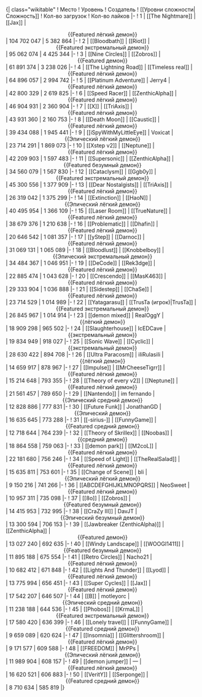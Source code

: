 {| class="wikitable"
! Место
! Уровень
! Создатель
! [[Уровни сложности|Сложность]]
! Кол-во загрузок
! Кол-во лайков
|-
! 1
| [[The Nightmare]]
| [[Jax]]
| <center>{{Featured лёгкий демон}}</center>
| 104 702 047
| 5 382 864
|-
! 2
| [[Bloodbath]]
| [[Riot]]
| <center>{{Featured экстремальный демон}}</center>
| 95 062 074
| 4 425 344
|-
! 3
| [[Nine Circles]]
| [[Zobros]]
| <center>{{Featured демон}}</center>
| 61 891 374
| 3 238 026
|-
! 4
| [[The Lightning Road]]
| [[Timeless real]]
| <center>{{Featured лёгкий демон}}</center>
| 64 896 057
| 2 994 742
|-
! 5
| [[Platinum Adventure]]
| Jerry4
| <center>{{Featured лёгкий демон}}</center>
| 42 800 329
| 2 619 825
|-
! 6
| [[Speed Racer]]
| [[ZenthicAlpha]]
| <center>{{Featured лёгкий демон}}</center>
| 46 904 931
| 2 360 904
|-
! 7
| [[X]]
| [[TriAxis]]
| <center>{{Featured лёгкий демон}}</center>
| 43 931 360
| 2 160 753
|-
! 8
| [[Death Moon]]
| [[Caustic]]
| <center>{{Featured лёгкий демон}}</center>
| 39 434 088
| 1 945 441
|-
! 9
| [[iSpyWithMyLittleEye]]
| Voxicat
| <center>{{Эпический лёгкий демон}}</center>
| 23 714 291
| 1 869 073
|-
! 10
| [[Xstep v2]]
| [[Neptune]]
| <center>{{Featured лёгкий демон}}</center>
| 42 209 903
| 1 597 483
|-
! 11
| [[Supersonic]]
| [[ZenthicAlpha]]
| <center>{{Featured безумный демон}}</center>
| 34 560 079
| 1 567 830
|-
! 12
| [[Cataclysm]]
| [[Ggb0y]]
| <center>{{Featured экстремальный демон}}</center>
| 45 300 556
| 1 377 909
|-
! 13
| [[Dear Nostalgists]]
| [[TriAxis]]
| <center>{{Featured лёгкий демон}}</center>
| 26 319 042
| 1 375 299
|-
! 14
| [[Extinction]]
| [[HaoN]]
| <center>{{Эпический лёгкий демон}}</center>
| 40 495 954
| 1 366 109
|-
! 15
| [[Laser Room]]
| [[TrueNature]]
| <center>{{Featured лёгкий демон}}</center>
| 38 679 376
| 1 210 638
|-
! 16
| [[Problematic]]
| [[Dhafin]]
| <center>{{Featured лёгкий демон}}</center>
| 20 646 542
| 1 081 357
|-
! 17
| [[yStep]]
| [[Darnoc]]
| <center>{{Featured лёгкий демон}}</center>
| 31 069 131
| 1 065 089
|-
! 18
| [[Bloodlust]]
| [[Knobbelboy]]
| <center>{{Эпический экстремальный демон}}</center>
| 34 484 367
| 1 046 951
|-
! 19
| [[DeCode]]
| [[Rek3dge]]
| <center>{{Featured лёгкий демон}}</center>
| 22 885 474
| 1 043 628
|-
! 20
| [[Crescendo]]
| [[MasK463]]
| <center>{{Featured лёгкий демон}}</center>
| 29 333 904
| 1 036 888
|-
! 21
| [[Sidestep]]
| [[ChaSe]]
| <center>{{Featured лёгкий демон}}</center>
| 23 714 529
| 1 014 989
|-
! 22
| [[Yatagarasu]]
| [[TrusTa (игрок)|TrusTa]]
| <center>{{Featured экстремальный демон}}</center>
| 26 845 967
| 1 014 914
|-
! 23
| [[demon mixed]]
| RealOggY
| <center>{{лёгкий демон}}</center>
| 18 909 298
| 965 502
|-
! 24
| [[Slaughterhouse]]
| IcEDCave
| <center>{{экстремальный демон}}</center>
| 19 834 949
| 918 027
|-
! 25
| [[Sonic Wave]]
| [[Cyclic]]
| <center>{{экстремальный демон}}</center>
| 28 630 422
| 894 708
|-
! 26
| [[Ultra Paracosm]]
| iIiRulasiIi
| <center>{{лёгкий демон}}</center>
| 14 659 917
| 878 967
|-
! 27
| [[Impulse]]
| [[MrCheeseTigrr]]
| <center>{{Featured лёгкий демон}}</center>
| 15 214 648
| 793 355
|-
! 28
| [[Theory of every v2]]
| [[Neptune]]
| <center>{{Featured лёгкий демон}}</center>
| 21 561 457
| 789 650
|-
! 29
| [[Nantendo]]
| im fernando
| <center>{{Эпический средний демон}}</center>
| 12 828 886
| 777 831
|-
! 30
| [[Future Funk]]
| JonathanGD
| <center>{{Эпический демон}}</center>
| 16 635 645
| 773 288
|-
! 31
| [[-sirius-]]
| [[FunnyGame]]
| <center>{{Featured средний демон}}</center>
| 12 718 644
| 764 239
|-
! 32
| [[Theory of Skrillex]]
| [[Noobas]]
| <center>{{средний демон}}</center>
| 18 864 558
| 759 063
|-
! 33
| [[demon park]]
| [[M2coL]]
| <center>{{Featured лёгкий демон}}</center>
| 22 181 680
| 756 246
|-
! 34
| [[Speed of Light]]
| [[TheRealSalad]]
| <center>{{Featured лёгкий демон}}</center>
| 15 635 811
| 753 601
|-
! 35
| [[Change of Scene]]
| bli
| <center>{{Эпический лёгкий демон}}</center>
| 9 150 216
| 741 266
|-
! 36
| [[ABCDEFGHIJKLMNOPQRS]]
| NeoSweet
| <center>{{Featured лёгкий демон}}</center>
| 10 957 311
| 735 098
|-
! 37
| [[8o]]
| [[Zobros]]
| <center>{{Featured безумный демон}}</center>
| 14 415 953
| 732 995
|-
! 38
| [[CraZy III]]
| DavJT
| <center>{{Эпический безумный демон}}</center>
| 13 300 594
| 706 153
|-
! 39
| [[Jawbreaker (ZenthicAlpha)]]
| [[ZenthicAlpha]]
| <center>{{Featured демон}}</center>
| 13 027 240
| 692 635
|-
! 40
| [[Windy Landscape]]
| [[WOOGI1411]]
| <center>{{Featured безумный демон}}</center>
| 11 895 188
| 675 554
|-
! 41
| [[Retro Circles]]
| Nacho21
| <center>{{Featured лёгкий демон}}</center>
| 10 682 412
| 671 848
|-
! 42
| [[Lights And Thunder]]
| [[Lyod]]
| <center>{{Featured лёгкий демон}}</center>
| 13 775 994
| 656 451
|-
! 43
| [[Super Cycles]]
| [[Jax]]
| <center>{{Featured лёгкий демон}}</center>
| 17 542 207
| 646 507
|-
! 44
| [[B]]
| motleyorc
| <center>{{Эпический средний демон}}</center>
| 11 238 188
| 644 536
|-
! 45
| [[Phobos]]
| [[KrmaL]]
| <center>{{Featured экстремальный демон}}</center>
| 17 580 420
| 636 399
|-
! 46
| [[Lonely travel]]
| [[FunnyGame]]
| <center>{{Featured средний демон}}</center>
| 9 659 089
| 620 624
|-
! 47
| [[Insomnia]]
| [[Glittershroom]]
| <center>{{Featured лёгкий демон}}</center>
| 9 171 577
| 609 588
|-
! 48
| [[FREEDOM]]
| MrPPs
| <center>{{Эпический лёгкий демон}}</center>
| 11 989 904
| 608 157
|-
! 49
| [[demon jumper]]
| —
| <center>{{Featured лёгкий демон}}</center>
| 16 620 521
| 606 883
|-
! 50
| [[VeritY]]
| [[Serponge]]
| <center>{{Featured средний демон}}</center>
| 8 710 634
| 585 819
|}